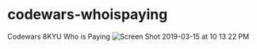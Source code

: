 # codewars-whoispaying
Codewars 8KYU Who is Paying
![Screen Shot 2019-03-15 at 10 13 22 PM](https://user-images.githubusercontent.com/45410954/54469540-ab285580-476f-11e9-9d28-77363fda0184.png)
